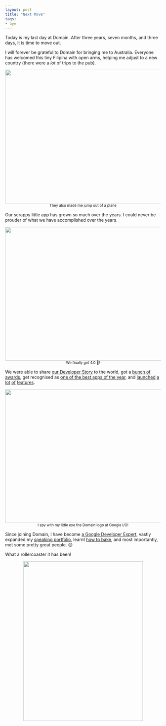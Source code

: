 ```yaml
---
layout: post
title: "Next Move"
tags:
- bye
---
```

Today is my last day at Domain. After three years, seven months, and three days, it is time to move out.

I will forever be grateful to Domain for bringing me to Australia. Everyone has welcomed this tiny Filipina with open arms, helping me adjust to a new country (there were a _lot_ of trips to the pub).
<p style="text-align: center">
	<a href="https://imgur.com/2LJIc2v"><img src="https://i.imgur.com/2LJIc2v.jpg"  width="576" height="432" /></a><br />
<small>They also made me jump out of a plane</small></p>


Our scrappy little app has grown so much over the years. I could never be prouder of what we have accomplished over the years.     

<p style="text-align: center">
	<a href="https://imgur.com/MuuPCu5"><img src="https://i.imgur.com/MuuPCu5.png"  width="576" height="432" /></a><br />
<small>We finally get 4.0 🌟!</small></p>

We were able to share [our Developer Story](https://www.youtube.com/watch?v=JFlX9rW7Epc) to the world, got a [bunch of awards](https://ausdroid.net/2015/10/16/australian-property-site-domain-cleans-up-at-the-design-100-australian-app-awards/), get recognised as [one of the best apps of the year](http://tech.domain.com.au/2017/02/android-teams-2016-in-review/), and [launched](https://ausdroid.net/2015/04/29/australian-property-site-domain-is-the-first-australian-company-to-have-a-google-now-card/) [a lot](https://ausdroid.net/2016/06/14/domain-launches-new-check-tool-let-easily-register-interest/) [of](https://ausdroid.net/2017/10/22/find-next-home-domain-google-assistant-app/) [features](https://ausdroid.net/2015/12/18/domain-adds-voice-commands-to-android-apps-to-get-you-faster-results/).

<p style="text-align: center">
	<a href="https://imgur.com/0mF3myJ"><img src="https://i.imgur.com/0mF3myJ.jpg" width="576" height="432" /></a><br />
<small>I spy with my little eye the Domain logo at Google I/O!</small></p>

Since joining Domain, I have become [a Google Developer Expert](https://developers.google.com/experts/people/zarah-dominguez), vastly expanded my [speaking portfolio](http://zdominguez.com/about/), learnt [how to bake](https://www.instagram.com/p/BX-kNH5HHEP/), and most importantly, met some pretty great people. 😊

What a rollercoaster it has been! 

<p style="text-align: center">
	<a href="https://imgur.com/7oNf4bp"><img src="https://i.imgur.com/7oNf4bp.jpg" width="387" height="516" /></a><br /></p>


